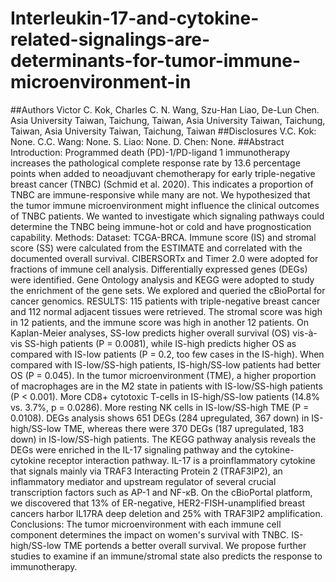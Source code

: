 # Interleukin-17-and-cytokine-related-signalings-are-determinants-for-tumor-immune-microenvironment-in

##Authors
Victor C. Kok, Charles C. N. Wang, Szu-Han Liao, De-Lun Chen. Asia University Taiwan, Taichung, Taiwan, Asia University Taiwan, Taichung, Taiwan, Asia University Taiwan, Taichung, Taiwan
##Disclosures
 V.C. Kok: None. C.C. Wang: None. S. Liao: None. D. Chen: None.
##Abstract
Introduction: Programmed death (PD)-1/PD-ligand 1 immunotherapy increases the pathological complete response rate by 13.6 percentage points when added to neoadjuvant chemotherapy for early triple-negative breast cancer (TNBC) (Schmid et al. 2020). This indicates a proportion of TNBC are immune-responsive while many are not. We hypothesized that the tumor immune microenvironment might influence the clinical outcomes of TNBC patients. We wanted to investigate which signaling pathways could determine the TNBC being immune-hot or cold and have prognostication capability.
Methods: Dataset: TCGA-BRCA. Immune score (IS) and stromal score (SS) were calculated from the ESTIMATE and correlated with the documented overall survival. CIBERSORTx and Timer 2.0 were adopted for fractions of immune cell analysis. Differentially expressed genes (DEGs) were identified. Gene Ontology analysis and KEGG were adopted to study the enrichment of the gene sets. We explored and queried the cBioPortal for cancer genomics.
RESULTS: 115 patients with triple-negative breast cancer and 112 normal adjacent tissues were retrieved. The stromal score was high in 12 patients, and the immune score was high in another 12 patients. On Kaplan-Meier analyses, SS-low predicts higher overall survival (OS) vis-à-vis SS-high patients (P = 0.0081), while IS-high predicts higher OS as compared with IS-low patients (P = 0.2, too few cases in the IS-high). When compared with IS-low/SS-high patients, IS-high/SS-low patients had better OS (P = 0.045). In the tumor microenvironment (TME), a higher proportion of macrophages are in the M2 state in patients with IS-low/SS-high patients (P < 0.001). More CD8+ cytotoxic T-cells in IS-high/SS-low patients (14.8% vs. 3.7%, p = 0.0286). More resting NK cells in IS-low/SS-high TME (P = 0.0108). DEGs analysis shows 651 DEGs (284 upregulated, 367 down) in IS-high/SS-low TME, whereas there were 370 DEGs (187 upregulated, 183 down) in IS-low/SS-high patients. The KEGG pathway analysis reveals the DEGs were enriched in the IL-17 signaling pathway and the cytokine-cytokine receptor interaction pathway. IL-17 is a proinflammatory cytokine that signals mainly via TRAF3 Interacting Protein 2 (TRAF3IP2), an inflammatory mediator and upstream regulator of several crucial transcription factors such as AP-1 and NF-κB. On the cBioPortal platform, we discovered that 13% of ER-negative, HER2-FISH-unamplified breast cancers harbor IL17RA deep deletion and 25% with TRAF3IP2 amplification.
Conclusions: The tumor microenvironment with each immune cell component determines the impact on women's survival with TNBC. IS-high/SS-low TME portends a better overall survival. We propose further studies to examine if an immune/stromal state also predicts the response to immunotherapy.
